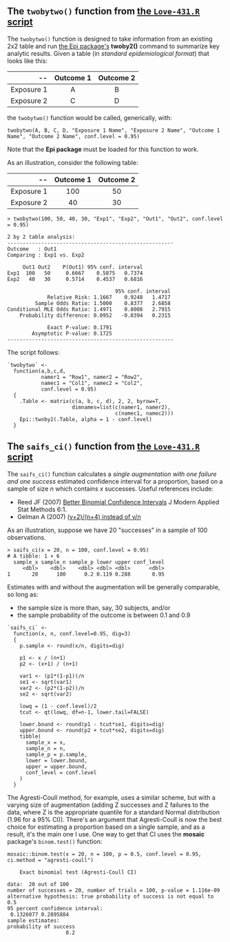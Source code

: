 ## The `twobytwo()` function from [the `Love-431.R` script](https://github.com/THOMASELOVE/431-data/blob/main/data/Love-431.R)

The `twobytwo()` function is designed to take information from an existing 2x2 table and run [the Epi package's](https://bendixcarstensen.com/Epi/) **twoby2()** command to summarize key analytic results. Given a table (in *standard epidemiological format*) that looks like this:

-- | Outcome 1 | Outcome 2
-----: | :----:  | :----:
Exposure 1 | A | B
Exposure 2 | C | D

the `twobytwo()` function would be called, generically, with: 

```
twobytwo(A, B, C, D, "Exposure 1 Name", "Exposure 2 Name", "Outcome 1 Name", "Outcome 2 Name", conf.level = 0.95)
```

Note that the **Epi package** must be loaded for this function to work.

As an illustration, consider the following table:

-- | Outcome 1 | Outcome 2
-----: | :----:  | :----:
Exposure 1 | 100 | 50
Exposure 2 | 40 | 30

```
> twobytwo(100, 50, 40, 30, "Exp1", "Exp2", "Out1", "Out2", conf.level = 0.95)

2 by 2 table analysis: 
------------------------------------------------------ 
Outcome   : Out1 
Comparing : Exp1 vs. Exp2 

     Out1 Out2    P(Out1) 95% conf. interval
Exp1  100   50     0.6667    0.5875   0.7374
Exp2   40   30     0.5714    0.4537   0.6816

                                   95% conf. interval
             Relative Risk: 1.1667    0.9248   1.4717
         Sample Odds Ratio: 1.5000    0.8377   2.6858
Conditional MLE Odds Ratio: 1.4971    0.8008   2.7915
    Probability difference: 0.0952   -0.0394   0.2315

             Exact P-value: 0.1791 
        Asymptotic P-value: 0.1725 
------------------------------------------------------
```

The script follows:

```
`twobytwo` <-
  function(a,b,c,d, 
           namer1 = "Row1", namer2 = "Row2", 
           namec1 = "Col1", namec2 = "Col2", 
           conf.level = 0.95)
  {
    .Table <- matrix(c(a, b, c, d), 2, 2, byrow=T, 
                     dimnames=list(c(namer1, namer2), 
                                   c(namec1, namec2)))
    Epi::twoby2(.Table, alpha = 1 - conf.level)
  }
```

## The `saifs_ci()` function from [the `Love-431.R` script](https://github.com/THOMASELOVE/431-data/blob/main/data/Love-431.R)

The `saifs_ci()` function calculates a *single augmentation with one failure and one success* estimated confidence interval for a proportion, based on a sample of size *n* which contains *x* successes. Useful references include:

- Reed JF (2007) [Better Binomial Confidence Intervals](https://digitalcommons.wayne.edu/cgi/viewcontent.cgi?article=1132&context=jmasm) J Modern Applied Stat Methods 6:1.
- Gelman A (2007) [(y+2)/(n+4) instead of y/n](https://statmodeling.stat.columbia.edu/2007/05/15/y1n2_instead_of/)

As an illustration, suppose we have 20 "successes" in a sample of 100 observations.

```
> saifs_ci(x = 20, n = 100, conf.level = 0.95)
# A tibble: 1 × 6
  sample_x sample_n sample_p lower upper conf_level
     <dbl>    <dbl>    <dbl> <dbl> <dbl>      <dbl>
1       20      100      0.2 0.119 0.288       0.95
```

Estimates with and without the augmentation will be generally comparable, so long as:
- the sample size is more than, say, 30 subjects, and/or
- the sample probability of the outcome is between 0.1 and 0.9

```
`saifs_ci` <- 
  function(x, n, conf.level=0.95, dig=3)
  {
    p.sample <- round(x/n, digits=dig)
    
    p1 <- x / (n+1)
    p2 <- (x+1) / (n+1)
    
    var1 <- (p1*(1-p1))/n
    se1 <- sqrt(var1)
    var2 <- (p2*(1-p2))/n
    se2 <- sqrt(var2)
    
    lowq = (1 - conf.level)/2
    tcut <- qt(lowq, df=n-1, lower.tail=FALSE)
    
    lower.bound <- round(p1 - tcut*se1, digits=dig)
    upper.bound <- round(p2 + tcut*se2, digits=dig)
    tibble(
      sample_x = x,
      sample_n = n,
      sample_p = p.sample,
      lower = lower.bound,
      upper = upper.bound,
      conf_level = conf.level
    )
  }
```

The Agresti-Coull method, for example, uses a similar scheme, but with a varying size of augmentation (adding Z successes and Z failures to the data, where Z is the appropriate quantile for a standard Normal distribution (1.96 for a 95% CI)). There's an argument that Agresti-Coull is now the best choice for estimating a proportion based on a single sample, and as a result, it's the main one I use. One way to get that CI uses the **mosaic** package's `binom.test()` function:

```
mosaic::binom.test(x = 20, n = 100, p = 0.5, conf.level = 0.95, ci.method = "agresti-coull")

	Exact binomial test (Agresti-Coull CI)

data:  20 out of 100
number of successes = 20, number of trials = 100, p-value = 1.116e-09
alternative hypothesis: true probability of success is not equal to 0.5
95 percent confidence interval:
 0.1326077 0.2895884
sample estimates:
probability of success 
                   0.2 
```

